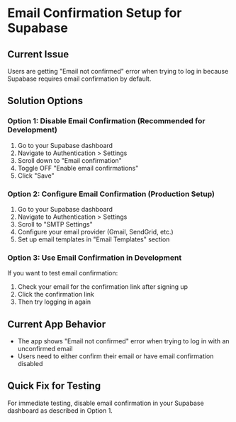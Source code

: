 # Email Confirmation Setup for Supabase

## Current Issue
Users are getting "Email not confirmed" error when trying to log in because Supabase requires email confirmation by default.

## Solution Options

### Option 1: Disable Email Confirmation (Recommended for Development)
1. Go to your Supabase dashboard
2. Navigate to Authentication > Settings
3. Scroll down to "Email confirmation" 
4. Toggle OFF "Enable email confirmations"
5. Click "Save"

### Option 2: Configure Email Confirmation (Production Setup)
1. Go to your Supabase dashboard
2. Navigate to Authentication > Settings 
3. Scroll to "SMTP Settings"
4. Configure your email provider (Gmail, SendGrid, etc.)
5. Set up email templates in "Email Templates" section

### Option 3: Use Email Confirmation in Development
If you want to test email confirmation:
1. Check your email for the confirmation link after signing up
2. Click the confirmation link
3. Then try logging in again

## Current App Behavior
- The app shows "Email not confirmed" error when trying to log in with an unconfirmed email
- Users need to either confirm their email or have email confirmation disabled

## Quick Fix for Testing
For immediate testing, disable email confirmation in your Supabase dashboard as described in Option 1.
